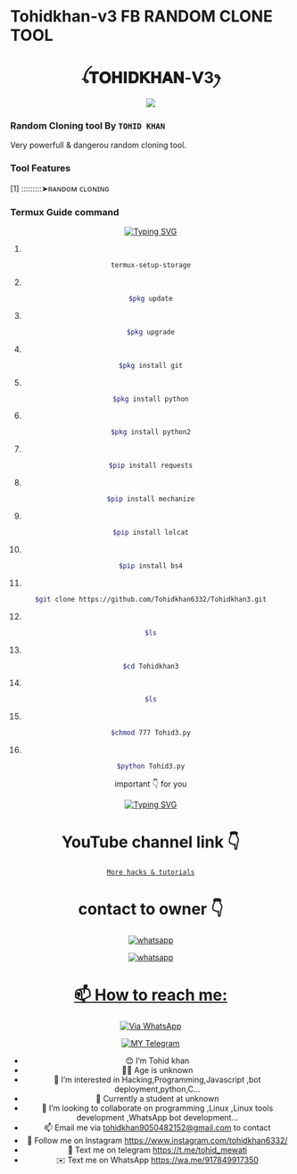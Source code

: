 # Tohidkhan-v3 FB  RANDOM CLONE TOOL

<h1 align="center">ꪶ𝐓𝐎𝐇𝐈𝐃𝐊𝐇𝐀𝐍-𝗩3ꫂ<br></h1>
<p align="center">
<img src="https://telegra.ph/file/042cd0b6121a7923fd5d2.jpg" />
</p>


### Random Cloning tool By `TOHID KHAN`
Very powerfull & dangerou random cloning tool. 

### Tool Features

[1] :::::::::➤ʀᴀɴᴅᴏᴍ ᴄʟᴏɴɪɴɢ


  ### Termux Guide command 

  <div align="center">
<a href="https://www.instagram.com/tohidkhan6332/"><img src="https://readme-typing-svg.demolab.com?font=Ribeye&size=50&pause=1000&color=G0B1&center=true&width=910&height=100&lines=TERMUX+GUIDE+COMMAND;PROGRAM+By+Mr-Tohid" alt="Typing SVG" /></a>

1.
 ```bash
termux-setup-storage
```
 2.
 ```bash
$pkg update
```
3.
 ```bash
$pkg upgrade
```
4.
 ```bash
$pkg install git
```
5.
 ```bash
$pkg install python
```
6.
 ```bash
$pkg install python2
```
7.
 ```bash
$pip install requests
```
8.
 ```bash
$pip install mechanize
```
9.
 ```bash
$pip install lolcat
```
10.
 ```bash
$pip install bs4
```
11.
 ```bash
$git clone https://github.com/Tohidkhan6332/Tohidkhan3.git
```
12.
 ```bash
$ls
```
13.
 ```bash
$cd Tohidkhan3
```
14.
 ```bash
$ls
```
15.
 ```bash
$chmod 777 Tohid3.py
```
16.
 ```bash
$python Tohid3.py
```


important 👇 for you

<div align="center">
<a href="https://www.instagram.com/tohidkhan6332/"><img src="https://readme-typing-svg.demolab.com?font=Ribeye&size=50&pause=1000&color=G0B1&center=true&width=910&height=100&lines=Don't+Forget+To+Subscribe;my+YouTube+Channel;PROGRAM+By+TOHID-KHAN" alt="Typing SVG" /></a>
  
# YouTube channel link 👇 
   [`More hacks & tutorials`](https://youtube.com/@tohidkhan_6332?si=wS3wGa4e3xZBS9IK)

# contact to owner 👇    
<a aria-label="Join our chats" href="https://wa.me/917849917350?text=Hi!! `Tohid khan` Sir, I need Your Help" target="_blank">
    <img alt="whatsapp" src="https://img.shields.io/badge/Owner%20Whatsapp-25D366?style=for-the-badge&logo=whatsapp&logoColor=white" />
</p>
<a aria-label="Join our chats" href="(https://chat.whatsapp.com/FPQYQkbqzqw8XOGdDWoxwu)" target="_blank">
    <img alt="whatsapp" src="[https://img.shields.io/badge/WhatsApp%20Channel-25D366?style=for-the-badge&logo=whatsapp&logoColor=white](https://chat.whatsapp.com/FPQYQkbqzqw8XOGdDWoxwu)" />
</p>







# 📫 How to reach me:

[![Via WhatsApp](https://img.shields.io/badge/WhatsApp-25D366?style=for-the-badge&logo=whatsapp&logoColor=white)](https://wa.me/917849917350)

[![MY Telegram](https://img.shields.io/badge/telegram-1b77FF.svg?style=for-the-badge&logo=telegram)](https://t.me/tohid_mewati) 




- 😊 I’m Tohid khan
- 👦🏻 Age is unknown
- 👀 I’m interested in Hacking,Programming,Javascript ,bot deployment,python,C...
- 🌱 Currently a student at unknown
- 💞️ I’m looking to collaborate on programming ,Linux ,Linux tools development ,WhatsApp bot development...
- 📫 Email me via tohidkhan9050482152@gmail.com to contact
- 🤩 Follow me on Instagram https://www.instagram.com/tohidkhan6332/
- 💬 Text me on telegram https://t.me/tohid_mewati
- ✉️ Text me on WhatsApp https://wa.me/917849917350



